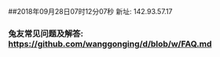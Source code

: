 ##2018年09月28日07时12分07秒 新址: 142.93.57.17
### 兔友常见问题及解答: https://github.com/wanggonging/d/blob/w/FAQ.md
